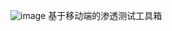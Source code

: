 ![image](https://github.com/user-attachments/assets/8883c9d7-5fc0-4118-af5b-84bab0a776f8)
基于移动端的渗透测试工具箱
